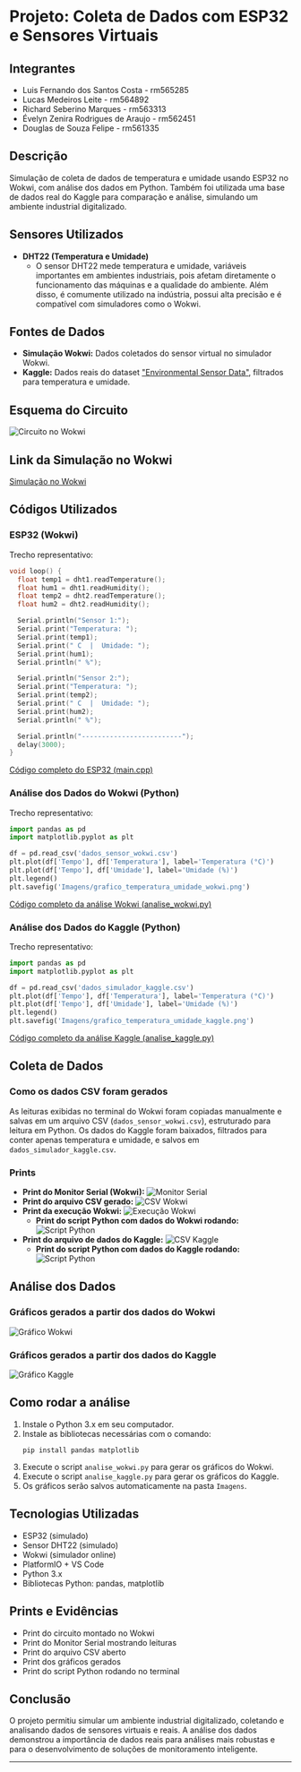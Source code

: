 # Projeto: Coleta de Dados com ESP32 e Sensores Virtuais

## Integrantes
- Luis Fernando dos Santos Costa - rm565285
- Lucas Medeiros Leite - rm564892
- Richard Seberino Marques - rm563313
- Évelyn Zenira Rodrigues de Araujo - rm562451
- Douglas de Souza Felipe - rm561335

## Descrição
Simulação de coleta de dados de temperatura e umidade usando ESP32 no Wokwi, com análise dos dados em Python. Também foi utilizada uma base de dados real do Kaggle para comparação e análise, simulando um ambiente industrial digitalizado.

## Sensores Utilizados
- **DHT22 (Temperatura e Umidade)**
  - O sensor DHT22 mede temperatura e umidade, variáveis importantes em ambientes industriais, pois afetam diretamente o funcionamento das máquinas e a qualidade do ambiente. Além disso, é comumente utilizado na indústria, possui alta precisão e é compatível com simuladores como o Wokwi.

## Fontes de Dados
- **Simulação Wokwi:** Dados coletados do sensor virtual no simulador Wokwi.
- **Kaggle:** Dados reais do dataset ["Environmental Sensor Data"](https://www.kaggle.com/datasets/garystafford/environmental-sensor-data-132k), filtrados para temperatura e umidade.

## Esquema do Circuito
![Circuito no Wokwi](Imagens/circuito_wokwi.jpg)

## Link da Simulação no Wokwi
[Simulação no Wokwi](https://wokwi.com/projects/433630495917094913)

## Códigos Utilizados

### ESP32 (Wokwi)
Trecho representativo:
```cpp
void loop() {
  float temp1 = dht1.readTemperature();
  float hum1 = dht1.readHumidity();
  float temp2 = dht2.readTemperature();
  float hum2 = dht2.readHumidity();

  Serial.println("Sensor 1:");
  Serial.print("Temperatura: ");
  Serial.print(temp1);
  Serial.print(" C  |  Umidade: ");
  Serial.print(hum1);
  Serial.println(" %");

  Serial.println("Sensor 2:");
  Serial.print("Temperatura: ");
  Serial.print(temp2);
  Serial.print(" C  |  Umidade: ");
  Serial.print(hum2);
  Serial.println(" %");

  Serial.println("-------------------------");
  delay(3000);
}
```
[Código completo do ESP32 (main.cpp)](src/main.cpp)

### Análise dos Dados do Wokwi (Python)
Trecho representativo:
```python
import pandas as pd
import matplotlib.pyplot as plt

df = pd.read_csv('dados_sensor_wokwi.csv')
plt.plot(df['Tempo'], df['Temperatura'], label='Temperatura (°C)')
plt.plot(df['Tempo'], df['Umidade'], label='Umidade (%)')
plt.legend()
plt.savefig('Imagens/grafico_temperatura_umidade_wokwi.png')
```
[Código completo da análise Wokwi (analise_wokwi.py)](analise_wokwi.py)

### Análise dos Dados do Kaggle (Python)
Trecho representativo:
```python
import pandas as pd
import matplotlib.pyplot as plt

df = pd.read_csv('dados_simulador_kaggle.csv')
plt.plot(df['Tempo'], df['Temperatura'], label='Temperatura (°C)')
plt.plot(df['Tempo'], df['Umidade'], label='Umidade (%)')
plt.legend()
plt.savefig('Imagens/grafico_temperatura_umidade_kaggle.png')
```
[Código completo da análise Kaggle (analise_kaggle.py)](analise_kaggle.py)

## Coleta de Dados

### Como os dados CSV foram gerados
As leituras exibidas no terminal do Wokwi foram copiadas manualmente e salvas em um arquivo CSV (`dados_sensor_wokwi.csv`), estruturado para leitura em Python. Os dados do Kaggle foram baixados, filtrados para conter apenas temperatura e umidade, e salvos em `dados_simulador_kaggle.csv`.

### Prints
- **Print do Monitor Serial (Wokwi):**
  ![Monitor Serial](Imagens/monitor_serial_wokwi.jpg)
- **Print do arquivo CSV gerado:**
  ![CSV Wokwi](Imagens/csv_wokwi.jpg)
- **Print da execução Wokwi:**
  ![Execução Wokwi](Imagens/execute_wokwi.jpg)
  - **Print do script Python com dados do Wokwi rodando:**
  ![Script Python](Imagens/simulacao_python_wokwi.jpg)
- **Print do arquivo de dados do Kaggle:**
  ![CSV Kaggle](Imagens/csv_kaggle.jpg)
  - **Print do script Python com dados do Kaggle rodando:**
  ![Script Python](Imagens/simulacao_python_kaggle.jpg)

## Análise dos Dados

### Gráficos gerados a partir dos dados do Wokwi
![Gráfico Wokwi](Imagens/grafico_temperatura_umidade_wokwi.png)

### Gráficos gerados a partir dos dados do Kaggle
![Gráfico Kaggle](Imagens/grafico_temperatura_umidade_kaggle.png)

## Como rodar a análise

1. Instale o Python 3.x em seu computador.
2. Instale as bibliotecas necessárias com o comando:
   ```
   pip install pandas matplotlib
   ```
3. Execute o script `analise_wokwi.py` para gerar os gráficos do Wokwi.
4. Execute o script `analise_kaggle.py` para gerar os gráficos do Kaggle.
5. Os gráficos serão salvos automaticamente na pasta `Imagens`.

## Tecnologias Utilizadas
- ESP32 (simulado)
- Sensor DHT22 (simulado)
- Wokwi (simulador online)
- PlatformIO + VS Code
- Python 3.x
- Bibliotecas Python: pandas, matplotlib

## Prints e Evidências
- Print do circuito montado no Wokwi
- Print do Monitor Serial mostrando leituras
- Print do arquivo CSV aberto
- Print dos gráficos gerados
- Print do script Python rodando no terminal

## Conclusão
O projeto permitiu simular um ambiente industrial digitalizado, coletando e analisando dados de sensores virtuais e reais. A análise dos dados demonstrou a importância de dados reais para análises mais robustas e para o desenvolvimento de soluções de monitoramento inteligente.

---